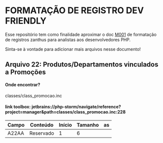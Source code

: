 
# FORMATAÇÃO DE REGISTRO DEV FRIENDLY

Esse repositório tem como finalidade aproximar o doc [M001](https://docs.zanthusonline.com.br/wp-content/uploads/2024/02/M001-Formatacao-de-Registros.pdf) de formatação de registros zanthus para analistas aos desenvolvedores PHP. 

Sinta-se à vontade para adicionar mais arquivos nesse documento! 



## Arquivo 22: Produtos/Departamentos vinculados a Promoções

#### Onde encontrar?
classes/class_promocao.inc 

#### link toolbox: jetbrains://php-storm/navigate/reference?project=manager&path=classes/class_promocao.inc:228



| Campo  | Conteúdo | Início | Tamanho | as |
| ------------- | ------------- | ------------- | ------------- | ------------- |
| A22AA | Reservado | 1 | 6 | 
